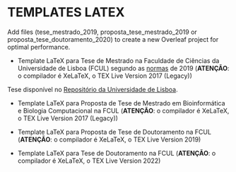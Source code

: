 # TEMPLATES LATEX

Add files (tese_mestrado_2019, proposta_tese_mestrado_2019 or proposta_tese_doutoramento_2020) to create a new Overleaf project for optimal performance.

* Template LaTeX para Tese de Mestrado na Faculdade de Ciências da Universidade de Lisboa (FCUL) segundo as [normas](https://github.com/dpavot/templates_latex_fcul/blob/master/normas_escrita_trabalho_final_tese_mestrado_2018.pdf) de 2019 (**ATENÇÃO**: o compilador é XeLaTeX, o TEX Live Version 2017 (Legacy))

Tese disponível no [Repositório da Universidade de Lisboa](http://hdl.handle.net/10451/39085).

* Template LaTeX para Proposta de Tese de Mestrado em Bioinformática e Biologia Computacional na FCUL (**ATENÇÃO**: o compilador é XeLaTeX, o TEX Live Version 2017 (Legacy))

* Template LaTeX para Proposta de Tese de Doutoramento na FCUL (**ATENÇÃO**: o compilador é XeLaTeX, o TEX Live Version 2019)

* Template LaTeX para Tese de Doutoramento na FCUL (**ATENÇÃO**: o compilador é XeLaTeX, o TEX Live Version 2022)
